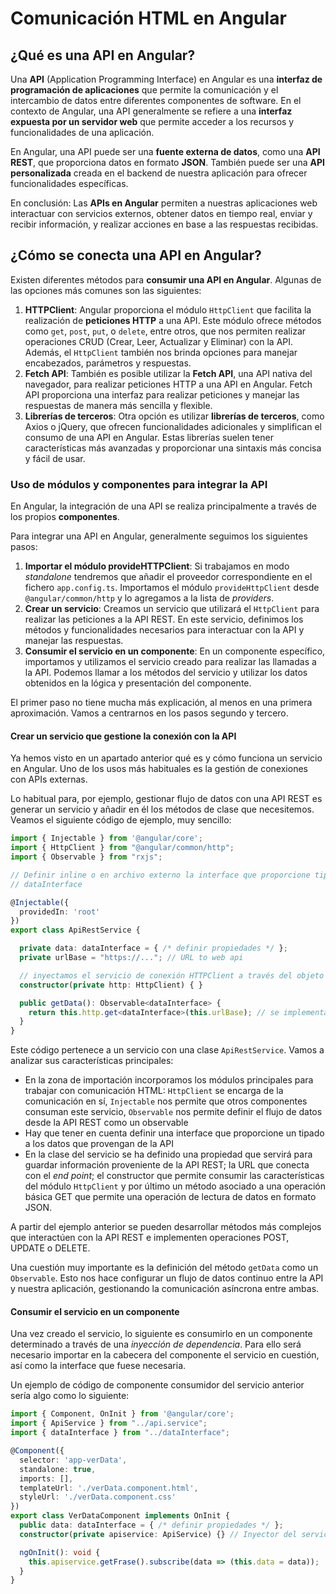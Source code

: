 # Comunicación HTML en Angular

## ¿Qué es una API en Angular?

Una **API** (Application Programming Interface) en Angular es una **interfaz de programación de aplicaciones** que permite la comunicación y el intercambio de datos entre diferentes componentes de software. En el contexto de Angular, una API generalmente se refiere a una **interfaz expuesta por un servidor web** que permite acceder a los recursos y funcionalidades de una aplicación.

En Angular, una API puede ser una **fuente externa de datos**, como una **API REST**,  que proporciona datos en formato **JSON**. También puede ser una **API personalizada** creada en el backend de nuestra aplicación para ofrecer funcionalidades específicas.

En conclusión: Las **APIs en Angular** permiten a nuestras aplicaciones web interactuar con servicios externos, obtener datos en tiempo real, enviar y recibir información, y realizar acciones en base a las respuestas recibidas.

## ¿Cómo se conecta una API en Angular?

Existen diferentes métodos para **consumir una API en Angular**. Algunas de las opciones más comunes son las siguientes:

1. **HTTPClient**: Angular proporciona el módulo `HttpClient` que facilita la realización de **peticiones HTTP** a una API. Este módulo ofrece métodos como `get`, `post`, `put`, o `delete`, entre otros, que nos permiten realizar operaciones CRUD (Crear, Leer, Actualizar y Eliminar) con la API. Además, el `HttpClient` también nos brinda opciones para manejar encabezados, parámetros y respuestas.
2. **Fetch API**: También es posible utilizar la **Fetch API**, una API nativa del navegador, para realizar peticiones HTTP a una API en Angular. Fetch API proporciona una interfaz para realizar peticiones y manejar las respuestas de manera más sencilla y flexible.
3. **Librerías de terceros**: Otra opción es utilizar **librerías de terceros**, como Axios o jQuery, que ofrecen funcionalidades adicionales y simplifican el consumo de una API en Angular. Estas librerías suelen tener características más avanzadas y proporcionar una sintaxis más concisa y fácil de usar.

### Uso de módulos y componentes para integrar la API

En Angular, la integración de una API se realiza principalmente a través de los propios **componentes**.

Para integrar una API en Angular, generalmente seguimos los siguientes pasos:

1. **Importar el módulo provideHTTPClient**: Si trabajamos en modo *standalone* tendremos que añadir el proveedor correspondiente en el fichero `app.config.ts`. Importamos el módulo `provideHttpClient` desde `@angular/common/http` y lo agregamos a la lista de *providers*.
2. **Crear un servicio**: Creamos un servicio que utilizará el `HttpClient` para realizar las peticiones a la API REST. En este servicio, definimos los métodos y funcionalidades necesarios para interactuar con la API y manejar las respuestas.
3. **Consumir el servicio en un componente**: En un componente específico, importamos y utilizamos el servicio creado para realizar las llamadas a la API. Podemos llamar a los métodos del servicio y utilizar los datos obtenidos en la lógica y presentación del componente.

El primer paso no tiene mucha más explicación, al menos en una primera aproximación. Vamos a centrarnos en los pasos segundo y tercero.

#### Crear un servicio que gestione la conexión con la API

Ya hemos visto en un apartado anterior qué es y cómo funciona un servicio en Angular. Uno de los usos más habituales es la gestión de conexiones con APIs externas.

Lo habitual para, por ejemplo, gestionar flujo de datos con una API REST es generar un servicio y añadir en él los métodos de clase que necesitemos. Veamos el siguiente código de ejemplo, muy sencillo:

```ts
import { Injectable } from '@angular/core';
import { HttpClient } from "@angular/common/http";
import { Observable } from "rxjs";

// Definir inline o en archivo externo la interface que proporcione tipado a los datos procedentes de la API
// dataInterface

@Injectable({
  providedIn: 'root'
})
export class ApiRestService {

  private data: dataInterface = { /* definir propiedades */ };
  private urlBase = "https://..."; // URL to web api

  // inyectamos el servicio de conexión HTTPClient a través del objeto http
  constructor(private http: HttpClient) { } 

  public getData(): Observable<dataInterface> {
    return this.http.get<dataInterface>(this.urlBase); // se implementa un método GET
  }
}
```

Este código pertenece a un servicio con una clase `ApiRestService`. Vamos a analizar sus características principales:

- En la zona de importación incorporamos los módulos principales para trabajar con comunicación HTML: `HttpClient` se encarga de la comunicación en sí, `Injectable` nos permite que otros componentes consuman este servicio, `Observable` nos permite definir el flujo de datos desde la API REST como un observable
- Hay que tener en cuenta definir una interface que proporcione un tipado a los datos que provengan de la API
- En la clase del servicio se ha definido una propiedad que servirá para guardar información proveniente de la API REST; la URL que conecta con el *end point*; el constructor que permite consumir las características del módulo `HttpClient`  y por último un método asociado a una operación básica GET que permite una operación de lectura de datos en formato JSON.

A partir del ejemplo anterior se pueden desarrollar métodos más complejos que interactúen con la API REST e implementen operaciones POST, UPDATE o DELETE.

Una cuestión muy importante es la definición del método `getData` como un `Observable`. Esto nos hace configurar un flujo de datos continuo entre la API y nuestra aplicación, gestionando la comunicación asíncrona entre ambas.

#### Consumir el servicio en un componente

Una vez creado el servicio, lo siguiente es consumirlo en un componente determinado a través de una *inyección de dependencia*. Para ello será necesario importar en la cabecera del componente el servicio en cuestión, así como la interface que fuese necesaria.

Un ejemplo de código de componente consumidor del servicio anterior sería algo como lo siguiente:

```ts
import { Component, OnInit } from '@angular/core';
import { ApiService } from "../api.service";
import { dataInterface } from "../dataInterface";

@Component({
  selector: 'app-verData',
  standalone: true,
  imports: [],
  templateUrl: './verData.component.html',
  styleUrl: './verData.component.css'
})
export class VerDataComponent implements OnInit {
  public data: dataInterface = { /* definir propiedades */ };
  constructor(private apiservice: ApiService) {} // Inyector del servicio en el objeto apiservice

  ngOnInit(): void {
    this.apiservice.getFrase().subscribe(data => (this.data = data));
  }
}
```

